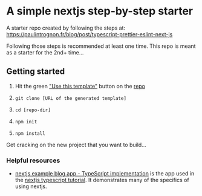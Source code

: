 # A simple nextjs step-by-step starter

A starter repo created by following the steps at:
https://paulintrognon.fr/blog/post/typescript-prettier-eslint-next-js

Following those steps is recommended at least one time.
This repo is meant as a starter for the 2nd+ time...


## Getting started

1. Hit the green ["Use this template"](https://github.com/tufan-io/nextjs-starter/generate) button on the [repo](https://github.com/tufan-io/nextjs-starter)

2. `git clone [URL of the generated template]`
3. `cd [repo-dir]`
4. `npm init`
5. `npm install`

Get cracking on the new project that you want to build...


### Helpful resources

- [nextjs example blog app - TypeScript implementation](https://github.com/vercel/next-learn-starter/tree/master/typescript-final) is the 
app used in the [nextjs typescript tutorial](https://nextjs.org/learn/excel/typescript). It demonstrates many of the specifics of
using nextjs.
